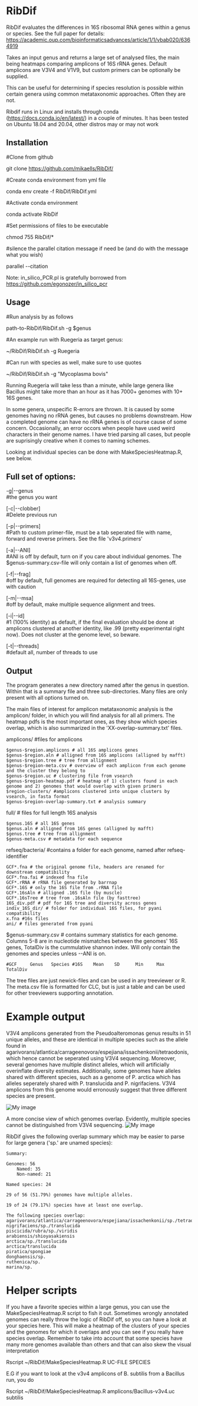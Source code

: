 # RibDif
RibDif evaluates the differences in 16S ribosomal RNA genes within a genus or species. See the full paper for details: https://academic.oup.com/bioinformaticsadvances/article/1/1/vbab020/6364919

Takes an input genus and returns a large set of analysed files, the main being heatmaps comparing amplicons of 16S rRNA genes. Default amplicons are V3V4 and V1V9, but 
custom primers can be optionally be supplied.

This can be useful for determining if species resolution is possible within certain genera using common metataxonomic approaches. Often they are not.

Ribdif runs in Linux and installs through conda (https://docs.conda.io/en/latest/) in a couple of minutes. It has been tested on Ubuntu 18.04 and 20.04, other distros 
may or may not work

## Installation

#Clone from github

git clone https://github.com/mikaells/RibDif/

#Create conda environment from yml file

conda env create -f RibDif/RibDif.yml

#Activate conda environment 

conda activate RibDif

#Set permissions of files to be executable 

chmod 755 RibDif/*

#silence the parallel citation message if need be (and do with the message what you wish)

parallel --citation   


Note: in_silico_PCR.pl is gratefully borrowed from https://github.com/egonozer/in_silico_pcr


## Usage
#Run analysis by as follows 

path-to-RibDif/RibDif.sh -g $genus

#An example run with Ruegeria as target genus:

~/RibDif/RibDif.sh -g Ruegeria

#Can run with species as well, make sure to use quotes

~/RibDif/RibDif.sh -g "Mycoplasma bovis"


Running Ruegeria will take less than a minute, while large genera like Bacillus might take more than an hour as it has 7000+ genomes with 10+ 16S genes.

In some genera, unspecific R-errors are thrown. It is caused by some genomes having no rRNA genes, but causes no problems downstream. How a completed genome can have no 
rRNA genes is of course cause of some concern. Occasionally, an error occors when people have used weird characters in their genome names. I have tried parsing all cases, but people are suprisingly creative when it comes to naming schemes.

Looking at individual species can be done with MakeSpeciesHeatmap.R, see below.

## Full set of options:

 -g|--genus     
 #the genus you want
 
[-c|--clobber]  
#Delete previous run

[-p|--primers]   
#Path to custom primer-file, must be a tab seperated file with name, forward and reverse primers. See the file 'v3v4.primers' 

[-a|--ANI]      
#ANI is off by default, turn on if you care about individual genomes. The $genus-summary.csv-file will only contain a list of genomes when off. 

[-f|--frag]     
#off by default, full genomes are required for detecting all 16S-genes, use with caution 

[-m|--msa]     
#off by default, make multiple sequence alignment and trees.  

[-i|--id]       
#1 (100% identity) as default, if the final evaluation should be done at amplicons clustered at another identity, 
like .99 (pretty experimental right now). Does not cluster at the genome level, so beware.

[-t|--threads]  
#default all, number of threads to use


## Output

The program generates a new directory named after the genus in question. Within that is a summary file and three sub-directories. Many files are only present with all options turned on.

The main files of interest for amplicon metataxonomic analysis is the amplicon/ folder, in which you will find analysis for all all primers. The heatmap pdfs is the most important ones, as they show which species overlap, which is also summarized in the 'XX-overlap-summary.txt' files.


amplicons/ #files for amplicons
  
    $genus-$region.amplicons # all 16S amplicons genes  
    $genus-$region.aln # alligned from 16S amplicons (alligned by mafft)  
    $genus-$region.tree # tree from allignment  
    $genus-$region-meta.csv # overview of each amplicon from each genome and the cluster they belong to
    $genus-$region.uc # clustering file from vsearch
    $genus-$region-heatmap.pdf # heatmap of 1) clusters found in each genome and 2) genomes that would overlap with given primers
    $region-clusters/ #amplicons clustered into unique clusters by vsearch, in fasta format
    $genus-$region-overlap-summary.txt # analysis summary
    
full/ # files for full length 16S analysis
  
    $genus.16S # all 16S genes  
    $genus.aln # alligned from 16S genes (alligned by mafft)  
    $genus.tree # tree from allignment  
    $genus-meta.csv # metadata for each sequence  

refseq/bacteria/ #contains a folder for each genome, named after refseq-identifier

    GCF*.fna # the original genome file, headers are renamed for downstream compatibility
    GCF*.fna.fai # indexed fna file  
    GCF*.rRNA # rRNA file generated by barrnap  
    GCF*.16S # only the 16S file from .rRNA file  
    GCF*.16sAln # alligned .16S file (by muscle)  
    GCF*.16sTree # tree from .16sAln file (by fasttree)  
    16S_div.pdf # pdf for 16S tree and diversity across genes  
    indiv_16S_dir/ # folder for individual 16S files, for pyani compatibility  
    x.fna #16s files  
    ani/ # files generated from pyani


$genus-summary.csv # contains summary statistics for each genome. Columns 5-8 are in nucleotide mismatches between the genomes' 16S genes, TotalDiv is the cummulative shannon index. Will only contain the genomes and species unless --ANI is on.
 
    #GCF     Genus   Species #16S    Mean    SD      Min     Max   TotalDiv 


  
The tree files are just newick-files and can be used in any treeviewer or R. The meta.csv file is formatted for CLC, but is just a table and can be used for other treeviewers supporting annotation.

# Example output

V3V4 amplicons generated from the Pseudoalteromonas genus results in 51 unique alleles, and these are identical in multiple species such as the allele found in agarivorans/atlantica/carrageenovora/espejiana/issachenkonii/tetraodonis, which hence cannot be seperated using V3V4 sequencing. Moreover, several genomes have multiple distinct alleles, which will artificially overinflate diversity estimates. Additionally, some genomes have alleles shared with different species, such as a genome of P. arctica which has alleles seperately shared with P. translucida and P. nigrifaciens. V3V4 amplicons from this genome would erronously suggest that three different species are present.

![My image](https://github.com/mikaells/RibDif/blob/master/img/Pseudoalteromonas-V3V4_clusterdistri.png)

A more concise view of which genomes overlap. Evidently, multiple species cannot be distinguished from V3V4 sequencing.
![My image](https://github.com/mikaells/RibDif/blob/master/img/Pseudoalteromonas-V3V4_confusionmat.png)


RibDif gives the following overlap summary which may be easier to parse for large genera ('sp.' are unamed species): 

    Summary:
    
    Genomes: 56
    	Named: 35
    	Non-named: 21

    Named species: 24
    
    29 of 56 (51.79%) genomes have multiple alleles.

    19 of 24 (79.17%) species have at least one overlap.

    The following species overlap:
	agarivorans/atlantica/carrageenovora/espejiana/issachenkonii/sp./tetraodonis
	nigrifaciens/sp./translucida
	piscicida/rubra/sp./viridis
	arabiensis/shioyasakiensis
	arctica/sp./translucida
	arctica/translucida
	piratica/spongiae
	donghaensis/sp.
	ruthenica/sp.
	marina/sp.

# Helper scripts
If you have a favorite species within a large genus, you can use the MakeSpeciesHeatmap.R script to fish it out. Sometimes wrongly annotated genomes can really throw the logic of RibDif off, so you can have a look at your species here. This will make a heatmap of the clusters of your species and the genomes for which it overlaps and you can see if you really have species overlap. Remember to take into account that some species have many more genomes available than others and that can also skew the visual interpretation

Rscript ~/RibDif/MakeSpeciesHeatmap.R UC-FILE SPECIES

E.G if you want to look at the v3v4 amplicons of B. subtilis from a Bacillus run, you do

Rscript ~/RibDif/MakeSpeciesHeatmap.R amplicons/Bacillus-v3v4.uc subtilis
